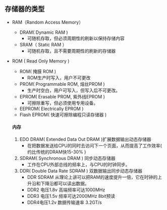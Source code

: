 ## 存储器的类型

- RAM（Random Access Memory）

  - DRAM( Dynamic RAM )
    - 可随机存取，但必须周期性的刷新以保持存储内容
  - SRAM（ Static RAM ）
    - 可随机存取，且不需要周期性的刷新的存储器

- ROM ( Read Only Memory )

  - ROM( 掩膜 ROM )
    - ROM生产时写入，用户不可更改
  - PROM( Programmable ROM, 熔丝PROM )
    - 生产时空白，用户可写入，但写入后不可更改。
  - EPROM( Erasable PROM, 紫外线EPROM )
    - 可擦除重写，但必须使用专用设备。
  - EEPROM( Electrically EPROM )
  - Flash EPROM( 快速可擦除编程只读存储器 )

  #### 内存

  1. EDO DRAM( Extended Data Out DRAM )扩展数据输出动态存储器
     - 在把数据发送给CPU的同时去访问下一个页面，从而提高了工作效率( 约比传统的DRAM快15-30% )
  2. SDRAM( Synchronous DRAM ) 同步动态存储器
     - 工作在CPU外部总线的频率上，与CPU的时钟同步。
  3. DDR( Double Data Rate SDRAM ) 双数据输出同步动态存储器
     - DDR SDRAM 从理论上讲可以把RAM的速度提升一倍，它在时钟的上升沿和下降沿都可以读出数据。
     - DDR2 电压1.8v 高端频率可达1000MHz
     - DDR3 电压1.5v 频率可达2000MHz 8bit预读
     - DDR4电压1.2v 数据传输速率 3.2GT/s

  

  